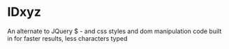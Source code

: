 # IDxyz
An alternate to JQuery $ - and css styles and dom manipulation code built in for faster results, less characters typed
